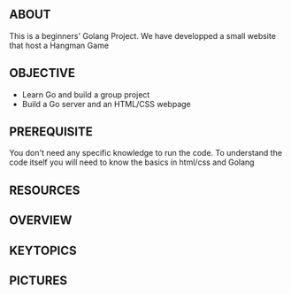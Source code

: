 ABOUT
----------------------------------------------
This is a beginners' Golang Project. We have developped a small website that host a Hangman Game 

OBJECTIVE
----------------------------------------------
- Learn Go and build a group project
- Build a Go server and an HTML/CSS webpage

PREREQUISITE
----------------------------------------------
You don't need any specific knowledge to run the code.
To understand the code itself you will need to know the basics in html/css and Golang

RESOURCES  
----------------------------------------------

OVERVIEW
----------------------------------------------

KEYTOPICS
----------------------------------------------

PICTURES
----------------------------------------------
